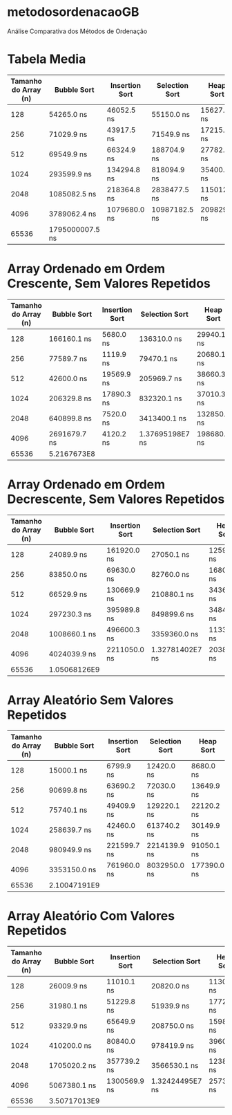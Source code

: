 # metodosordenacaoGB
Análise Comparativa dos Métodos de Ordenação

# Tabela Media
| Tamanho do Array (n) | Bubble Sort          | Insertion Sort       | Selection Sort       | Heap Sort            | Shell Sort           | Merge Sort           | Quick Sort           |
|----------------------|----------------------|----------------------|----------------------|----------------------|----------------------|----------------------|----------------------|
| 128                  | 54265.0 ns           | 46052.5 ns           | 55150.0 ns           | 15627.5 ns           | 36429.8 ns           | 23397.5 ns           | 13007.5 ns           |
| 256                  | 71029.9 ns           | 43917.5 ns           | 71549.9 ns           | 17215.0 ns           | 32722.4 ns           | 57067.5 ns           | 58705.0 ns           |
| 512                  | 69549.9 ns           | 66324.9 ns           | 188704.9 ns          | 27782.7 ns           | 38782.3 ns           | 48952.5 ns           | 6965.0 ns            |
| 1024                 | 293599.9 ns          | 134294.8 ns          | 818094.9 ns          | 35400.1 ns           | 25782.4 ns           | 54252.4 ns           | 16534.9 ns           |
| 2048                 | 1085082.5 ns         | 218364.8 ns          | 2838477.5 ns         | 115012.5 ns          | 54955.0 ns           | 131244.8 ns          | 37860.1 ns           |
| 4096                 | 3789062.4 ns         | 1079680.0 ns         | 10987182.5 ns        | 209829.6 ns          | 132024.9 ns          | 213497.5 ns          | 109275.2 ns          |
| 65536                | 1795000007.5 ns                      |                      |                      |                      |                      |                      |                      |

# Array Ordenado em Ordem Crescente, Sem Valores Repetidos

| Tamanho do Array (n) | Bubble Sort | Insertion Sort | Selection Sort | Heap Sort | Shell Sort | Merge Sort | Quick Sort |
|----------------------|-------------|----------------|----------------|-----------|------------|------------|------------|
| 128                  | 166160.1 ns | 5680.0 ns      | 136310.0 ns    | 29940.1 ns| 28089.8 ns | 54259.8 ns | 33349.9 ns |
| 256                  | 77589.7 ns  | 1119.9 ns      | 79470.1 ns     | 20680.1 ns| 56899.7 ns | 17830.1 ns | 47590.0 ns |
| 512                  | 42600.0 ns  | 19569.9 ns     | 205969.7 ns    | 38660.3 ns| 16669.8 ns | 27409.7 ns | 6169.9 ns  |
| 1024                 | 206329.8 ns | 17890.3 ns     | 832320.1 ns    | 37010.3 ns| 9069.9 ns  | 52200.0 ns | 14079.9 ns |
| 2048                 | 640899.8 ns | 7520.0 ns      | 3413400.1 ns   | 132850.0 ns| 19820.1 ns | 102589.9 ns| 20370.4 ns |
| 4096                 | 2691679.7 ns| 4120.2 ns      | 1.37695198E7 ns| 198680.0 ns| 40789.6 ns | 178889.9 ns| 50560.8 ns |
| 65536                | 5.2167673E8|      | || | |  |

# Array Ordenado em Ordem Decrescente, Sem Valores Repetidos

| Tamanho do Array (n) | Bubble Sort | Insertion Sort | Selection Sort | Heap Sort | Shell Sort | Merge Sort | Quick Sort |
|----------------------|-------------|----------------|----------------|-----------|------------|------------|------------|
| 128                  | 24089.9 ns  | 161920.0 ns    | 27050.1 ns     | 12590.0 ns| 40469.6 ns | 16290.1 ns | 8360.1 ns  |
| 256                  | 83850.0 ns  | 69630.0 ns     | 82760.0 ns     | 16809.7 ns| 34980.1 ns | 63359.9 ns | 82400.0 ns |
| 512                  | 66529.9 ns  | 130669.9 ns    | 210880.1 ns    | 34360.2 ns| 33859.7 ns | 81200.2 ns | 8110.0 ns  |
| 1024                 | 297230.3 ns | 395989.8 ns    | 849899.6 ns    | 34840.1 ns| 12809.9 ns | 53749.8 ns | 18470.2 ns |
| 2048                 | 1008660.1 ns| 496600.3 ns    | 3359360.0 ns   | 113320.0 ns| 22810.1 ns | 121899.8 ns| 38929.9 ns |
| 4096                 | 4024039.9 ns| 2211050.0 ns   | 1.32781402E7 ns| 203880.4 ns| 58029.8 ns | 171919.7 ns| 78699.9 ns |
| 65536                | 1.05068126E9                     |                      |                      |                      |                      |                      |                      |

# Array Aleatório Sem Valores Repetidos

| Tamanho do Array (n) | Bubble Sort | Insertion Sort | Selection Sort | Heap Sort | Shell Sort | Merge Sort | Quick Sort |
|----------------------|-------------|----------------|----------------|-----------|------------|------------|------------|
| 128                  | 15000.1 ns  | 6799.9 ns      | 12420.0 ns     | 8680.0 ns | 28809.8 ns | 11579.9 ns | 5119.9 ns  |
| 256                  | 90699.8 ns  | 63690.2 ns     | 72030.0 ns     | 13649.9 ns| 22699.9 ns | 52150.0 ns | 51360.2 ns |
| 512                  | 75740.1 ns  | 49409.9 ns     | 129220.1 ns    | 22120.2 ns| 36229.9 ns | 38530.0 ns | 6260.0 ns  |
| 1024                 | 258639.7 ns | 42460.0 ns     | 613740.2 ns    | 30149.9 ns| 15129.9 ns | 49560.0 ns | 16799.7 ns |
| 2048                 | 980949.9 ns | 221599.7 ns    | 2214139.9 ns   | 91050.1 ns| 74150.1 ns | 125819.7 ns| 32560.3 ns |
| 4096                 | 3353150.0 ns| 761960.0 ns    | 8032950.0 ns   | 177390.0 ns| 158560.1 ns| 231979.9 ns| 119139.9 ns|
| 65536                | 2.10047191E9                   |                      |                      |                      |                      |                      |                      |

# Array Aleatório Com Valores Repetidos

| Tamanho do Array (n) | Bubble Sort | Insertion Sort | Selection Sort | Heap Sort | Shell Sort | Merge Sort | Quick Sort |
|----------------------|-------------|----------------|----------------|-----------|------------|------------|------------|
| 128                  | 26009.9 ns  | 11010.1 ns     | 20820.0 ns     | 11300.0 ns| 48350.1 ns | 11460.0 ns | 5200.0 ns  |
| 256                  | 31980.1 ns  | 51229.8 ns     | 51939.9 ns     | 17720.0 ns| 16509.8 ns | 94930.0 ns | 53469.8 ns |
| 512                  | 93329.9 ns  | 65649.9 ns     | 208750.0 ns    | 15989.9 ns| 68369.8 ns | 48870.0 ns | 7320.0 ns  |
| 1024                 | 410200.0 ns | 80840.0 ns     | 978419.9 ns    | 39600.0 ns| 66119.8 ns | 61699.9 ns | 16789.9 ns |
| 2048                 | 1705020.2 ns| 357739.2 ns    | 3566530.1 ns   | 123830.0 ns| 123840.0 ns| 177670.2 ns| 59380.4 ns |
| 4096                 | 5067380.1 ns| 1300569.9 ns   | 1.32424495E7 ns| 257369.9 ns| 273720.2 ns| 273200.4 ns| 187700.0 ns|
| 65536                | 3.50717013E9                      |                      |                      |                      |                      |                      |                      |
